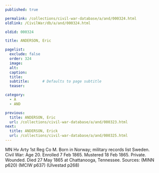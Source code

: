 ```yaml
---
published: true

permalink: /collections/civil-war-database/a/and/000324.html
oldlink: /CivilWar/db/a/and/000324.html

oldid: 000324

title: ANDERSON, Eric

pagelist:
  exclude: false
  order: 324
  image: 
  alt:
  caption:
  title:
  subtitle:      # Defaults to page subtitle
  teaser:

category: 
  - A 
  - AND

previous:
  title: ANDERSON, Eric
  url: /collections/civil-war-database/a/and/000323.html  
next:
  title: ANDERSON, Erick
  url: /collections/civil-war-database/a/and/000325.html   
---
```

MN Hv Arty 1st Reg Co M. Born in Norway; military records list Sweden. Civil War: Age 20. Enrolled 7 Feb 1865. Mustered 18 Feb 1865. Private. Wounded. Died 27 May 1865 at Chattanooga, Tennessee. Sources: (MINN p620) (MCIW p637) (Ulvestad p268)